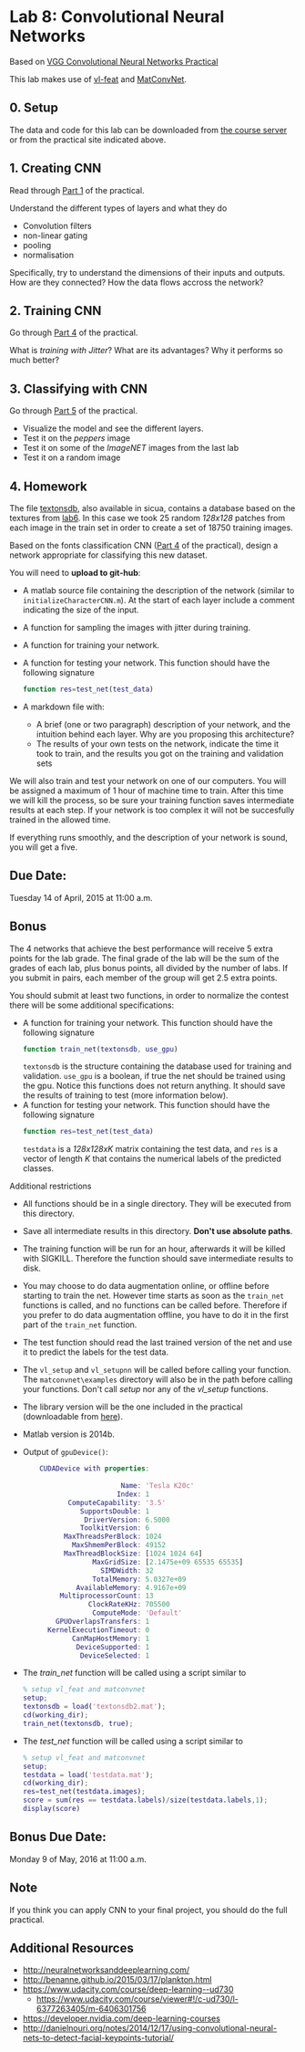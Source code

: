 # Lab 8: Convolutional Neural Networks

Based on [VGG Convolutional Neural Networks Practical](http://www.robots.ox.ac.uk/~vgg/practicals/cnn/index.html)

This lab makes use of [vl-feat](http://www.vlfeat.org/matlab/matlab.html) and [MatConvNet](http://www.vlfeat.org/matconvnet/functions/).

## 0. Setup

The data and code for this lab can be downloaded from [the course server](http://157.253.63.7/practical-cnn-2015a2.tgz)
or from the practical site indicated above.

## 1. Creating CNN

Read through [Part 1](http://www.robots.ox.ac.uk/~vgg/practicals/cnn/index.html#part1) of the practical.

Understand the different types of layers and what they do

- Convolution filters
- non-linear gating
- pooling
- normalisation

Specifically, try to understand the dimensions of their inputs and outputs. How are they connected? How the data flows accross the network?

## 2. Training CNN

Go through [Part 4](http://www.robots.ox.ac.uk/~vgg/practicals/cnn/index.html#part-4-learning-a-character-cnn) of the practical.

What is *training with Jitter*?
What are its advantages?
Why it performs so much better?

## 3. Classifying with CNN

Go through [Part 5](http://www.robots.ox.ac.uk/~vgg/practicals/cnn/index.html#part-5-using-pretrained-models) of the practical. 

- Visualize the model and see the different layers. 
- Test it on the *peppers* image
- Test it on some of the *ImageNET* images from the last lab
- Test it on a random image

## 4. Homework

The file [textonsdb](http://157.253.63.7/textonsdb.tgz),
also available in sicua, contains a database based on the textures from [lab6](https://github.com/diego0020/lab_vision/tree/master/lab6_textons). In this case we took 25 random *128x128* patches from each image in the train set in order to create a set of 18750 training images.  

Based on the fonts classification CNN ([Part 4](http://www.robots.ox.ac.uk/~vgg/practicals/cnn/index.html#part-4-learning-a-character-cnn) of the practical), design a network appropriate for classifying this new dataset. 

You will need to **upload to git-hub**:

- A matlab source file containing the description of the network (similar to ``initializeCharacterCNN.m``). At the start of each layer include a comment indicating the size of the input.
- A function for sampling the images with jitter during training.
- A function for training your network.
- A function for testing your network. This function should have the following signature
  ```matlab
  function res=test_net(test_data)
  ```

- A markdown file with:
  - A brief (one or two paragraph) description of your network, and the intuition behind each layer. Why are you proposing this architecture? 
  - The results of your own tests on the network, indicate the time it took to train, and the results you got on the training and validation sets

We will also train and test your network on one of our computers. You will be assigned a maximum of 1 hour of machine time to train. After this time we will kill the process, so be sure your training function saves intermediate results at each step. If your network is too complex it will not be succesfully trained in the allowed time. 

If everything runs smoothly, and the description of your network is sound, you will get a five.


## Due Date:
Tuesday 14 of April, 2015 at 11:00 a.m.

## Bonus

The 4 networks that achieve the best performance will receive 5 extra points for the lab grade. The final grade of the lab will be the sum of the grades of each lab, plus bonus points, all divided by the number of labs. If you submit in pairs, each member of the group will get 2.5 extra points.

You should submit at least two functions, in order to normalize the contest there will be some additional specifications:

- A function for training your network. This function should have the following signature
  ```matlab
  function train_net(textonsdb, use_gpu)
  ```
  ``textonsdb`` is the structure containing the database used for training and validation. ``use_gpu`` is a boolean, if true the net should be trained using the gpu. Notice this functions does not return anything. It should save the results of training to test (more information below).
- A function for testing your network. This function should have the following signature
  ```matlab
  function res=test_net(test_data)
  ```
  ``testdata`` is a *128x128xK* matrix containing the test data, and ``res`` is a vector of length *K* that contains the numerical labels of the predicted classes.
  
Additional restrictions

- All functions should be in a single directory. They will be executed from this directory.
- Save all intermediate results in this directory. **Don't use absolute paths**. 
- The training function will be run for an hour, afterwards it will be killed with SIGKILL. Therefore the function should save intermediate results to disk.
- You may choose to do data augmentation online, or offline before starting to train the net. However time starts as soon as the ``train_net`` functions is called, and no functions can be called before. Therefore if you prefer to do data augmentation offline, you have to do it in the first part of the ``train_net`` function.
- The test function should read the last trained version of the net and use it to predict the labels for the test data.
- The ``vl_setup`` and ``vl_setupnn`` will be called before calling your function. The ``matconvnet\examples`` directory will also be in the path before calling your functions. Don't call *setup* nor any of the *vl_setup* functions.
- The library version will be the one included in the practical (downloadable from [here](http://157.253.63.7/practical-cnn-2015a2.tgz)).
- Matlab version is 2014b.
- Output of ``gpuDevice()``:

  ```matlab
      CUDADevice with properties:
    
                          Name: 'Tesla K20c'
                         Index: 1
             ComputeCapability: '3.5'
                SupportsDouble: 1
                 DriverVersion: 6.5000
                ToolkitVersion: 6
            MaxThreadsPerBlock: 1024
              MaxShmemPerBlock: 49152
            MaxThreadBlockSize: [1024 1024 64]
                   MaxGridSize: [2.1475e+09 65535 65535]
                     SIMDWidth: 32
                   TotalMemory: 5.0327e+09
               AvailableMemory: 4.9167e+09
           MultiprocessorCount: 13
                  ClockRateKHz: 705500
                   ComputeMode: 'Default'
          GPUOverlapsTransfers: 1
        KernelExecutionTimeout: 0
              CanMapHostMemory: 1
               DeviceSupported: 1
                DeviceSelected: 1

  ```
  
- The *train_net* function will be called using a script similar to

  ```matlab
  % setup vl_feat and matconvnet
  setup;
  textonsdb = load('textonsdb2.mat');
  cd(working_dir);
  train_net(textonsdb, true);
  ```
- The *test_net* function will be called using a script similar to

  ```matlab
  % setup vl_feat and matconvnet
  setup;
  testdata = load('testdata.mat');
  cd(working_dir);
  res=test_net(testdata.images);
  score = sum(res == testdata.labels)/size(testdata.labels,1);
  display(score)
  ```


## Bonus Due Date:
Monday 9 of May, 2016 at 11:00 a.m.

## Note

If you think you can apply CNN to your final project, you should do the full practical.

## Additional Resources

- http://neuralnetworksanddeeplearning.com/
- http://benanne.github.io/2015/03/17/plankton.html
- https://www.udacity.com/course/deep-learning--ud730
  - https://www.udacity.com/course/viewer#!/c-ud730/l-6377263405/m-6406301756
- https://developer.nvidia.com/deep-learning-courses
- http://danielnouri.org/notes/2014/12/17/using-convolutional-neural-nets-to-detect-facial-keypoints-tutorial/
